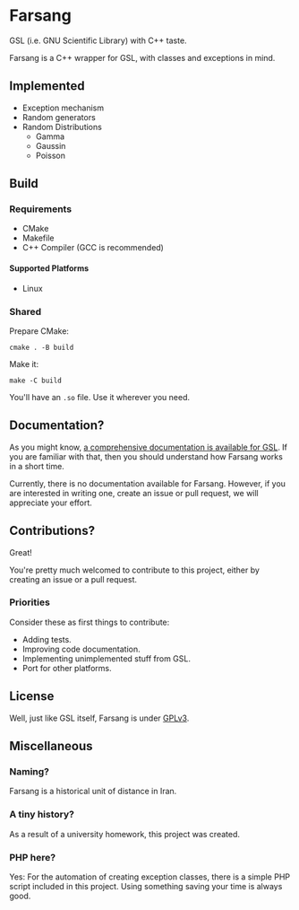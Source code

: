 # Farsang

GSL (i.e. GNU Scientific Library) with C++ taste.

Farsang is a C++ wrapper for GSL, with classes and exceptions in mind.

## Implemented

-   Exception mechanism
-   Random generators
-   Random Distributions
    -   Gamma
    -   Gaussin
    -   Poisson

## Build

### Requirements

-   CMake
-   Makefile
-   C++ Compiler (GCC is recommended)

#### Supported Platforms

-   Linux

### Shared

Prepare CMake:

```
cmake . -B build
```

Make it:

```
make -C build
```

You'll have an `.so` file. Use it wherever you need.

## Documentation?

As you might know, [a comprehensive documentation is available for GSL](https://www.gnu.org/software/gsl/doc/html/index.html). If you are familiar with that, then you should understand how Farsang works in a short time.

Currently, there is no documentation available for Farsang. However, if you are interested in writing one, create an issue or pull request, we will appreciate your effort.

## Contributions?

Great!

You're pretty much welcomed to contribute to this project, either by creating an issue or a pull request.

### Priorities

Consider these as first things to contribute:

-   Adding tests.
-   Improving code documentation.
-   Implementing unimplemented stuff from GSL.
-   Port for other platforms.

## License

Well, just like GSL itself, Farsang is under [GPLv3](./LICENSE.md).

## Miscellaneous

### Naming?

Farsang is a historical unit of distance in Iran.

### A tiny history?

As a result of a university homework, this project was created.

### PHP here?

Yes: For the automation of creating exception classes, there is a simple PHP script included in this project. Using something saving your time is always good. 
